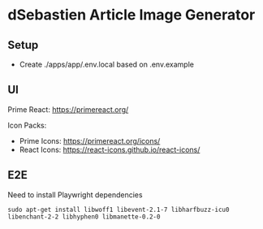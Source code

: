 # dSebastien Article Image Generator

## Setup

- Create ./apps/app/.env.local based on .env.example

## UI

Prime React: https://primereact.org/

Icon Packs:

- Prime Icons: https://primereact.org/icons/
- React Icons: https://react-icons.github.io/react-icons/

## E2E

Need to install Playwright dependencies

```
sudo apt-get install libwoff1 libevent-2.1-7 libharfbuzz-icu0 libenchant-2-2 libhyphen0 libmanette-0.2-0
```
